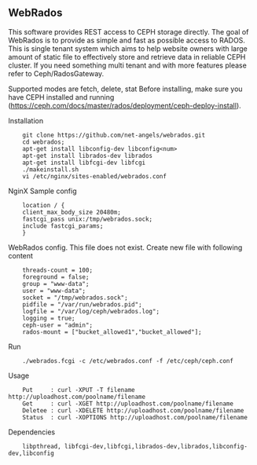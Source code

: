 WebRados
---------
This software provides REST access to CEPH storage directly. The goal of WebRados is to provide as simple and fast as possible access to RADOS. This is single tenant system which aims to help website owners with large amount of static file to effectively store and retrieve data in reliable CEPH cluster. If you need something multi tenant and with more features please refer to Ceph/RadosGateway.

Supported modes are  fetch,  delete, stat
Before installing, make sure you have CEPH installed and running (https://ceph.com/docs/master/rados/deployment/ceph-deploy-install).

Installation

		git clone https://github.com/net-angels/webrados.git
		cd webrados;
		apt-get install libconfig-dev libconfig<num>
		apt-get install librados-dev librados
		apt-get install libfcgi-dev libfcgi
		./makeinstall.sh
		vi /etc/nginx/sites-enabled/webrados.conf

NginX Sample config

		location / {
		client_max_body_size 20480m;
		fastcgi_pass unix:/tmp/webrados.sock;
		include fastcgi_params;
		}
		

WebRados config. This file does not exist. 
Create new file with following content 

		threads-count = 100;
		foreground = false;
		group = "www-data";
		user = "www-data";
		socket = "/tmp/webrados.sock";
		pidfile = "/var/run/webrados.pid";
		logfile = "/var/log/ceph/webrados.log";
		logging = true;
		ceph-user = "admin";
		rados-mount = ["bucket_allowed1","bucket_allowed"];

Run
		
		./webrados.fcgi -c /etc/webrados.conf -f /etc/ceph/ceph.conf
	
Usage
		
		Put     : curl -XPUT -T filename http://uploadhost.com/poolname/filename
		Get     : curl -XGET http://uploadhost.com/poolname/filename
		Deletee : curl -XDELETE http://uploadhost.com/poolname/filename
		Status  : curl -XOPTIONS http://uploadhost.com/poolname/filename

Dependencies 
		
		libpthread, libfcgi-dev,libfcgi,librados-dev,librados,libconfig-dev,libconfig

